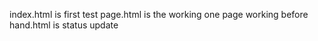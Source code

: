 index.html is first test 
page.html is the working one 
page working before hand.html is status update 